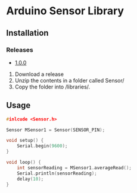 # Arduino Sensor Library

## Installation
### Releases
- [1.0.0](https://github.com/Kartstig/sensor/releases/tag/1.0.0)
1. Download a release
2. Unzip the contents in a folder called Sensor/
3. Copy the folder into <arduino-path>/libraries/.



## Usage

```cpp
#inlcude <Sensor.h>

Sensor MSensor1 = Sensor(SENSOR_PIN);

void setup() {
    Serial.begin(9600);
}

void loop() {
    int sensorReading = MSensor1.averageRead();
    Serial.println(sensorReading);
    delay(10);
}

```

